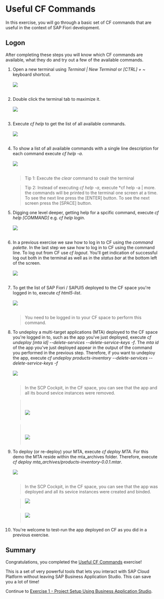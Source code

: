 # Useful CF Commands

In this exercise, you will go through a basic set of CF commands that are useful in the context of SAP Fiori development.

## Logon

After completing these steps you will know which CF commands are available, what they do and try out a few of the available commands.

1. Open a new terminal using *Terminal | New Terminal* or *[CTRL] + ~* keyboard shortcut.
<br><br>![](images\2020-10_BAS_Terminal_Open_.jpg)<br><br>

2. Double click the terminal tab to maximize it.
<br><br>![](images\2020-10_BAS_Terminal_Maximize_.jpg)<br><br>

3. Execute *cf help* to get the list of all available commands.
<br><br>![](images\2020-10_BAS_CF_Help_.jpg)<br><br>

4. To show a list of all available commands with a single line description for each command execute *cf help -a*.
<br><br>![](images\2020-10_BAS_CF_Help_-a_.jpg)<br><br>

    >Tip 1: Execute the *clear* command to cealr the terminal

    >Tip 2: Instead of executing *cf help -a*, execute *cf help -a | more. the commands will be printed to the terminal one screen at a time. To see the next line press the [ENTER] button. To see the next screen press the [SPACE] button.

5. Digging one level deeper, getting help for a spcific command, execute *cf help [COMMAND]* e.g. *cf help login*.
<br><br>![](images\2020-10_BAS_CF_Help_Login_.jpg)<br><br>

6. In a previous exercise we saw how to log in to CF using the *command palette*. In the last step we saw how to log in to CF using the command line. To log out from CF use *cf logout*. You'll get indication of successful log out both in the terminal as well as in the *status bar* at the bottom left of the screen.
<br><br>![](images\2020-10_BAS_CF_Logout_.jpg)<br><br>

7. To get the list of SAP Fiori / SAPUI5 deployed to the CF space you're logged in to, execute *cf html5-list*.
<br><br>![](images\2020-10_BAS_CF_html5-list_.jpg)<br><br>
    >You need to be logged in to your CF space to perform this command.

8. To undeploy a multi-target applications (MTA) deployed to the CF space you're logged in to, such as the app you've just deployed, execute *cf undeploy [mta id] --delete-services --delete-service-keys -f*. The *mta id* of the app you've just deployed appear in the output of the command you performed in the previous step. Therefore, if you want to undeploy the app, execute *cf undeploy products-inventory --delete-services --delete-service-keys -f*
<br><br>![](images\2020-10_BAS_CF_Undeploy_.jpg)<br><br>
    >In the SCP Cockpit, in the CF space, you can see that the app and all its bound sevice instances were removed.

    ><br><br>![](images\2020-10_SCP_CF_Space_After_Undeploy_Applications_.jpg)<br><br>

    ><br><br>![](images\2020-10_SCP_CF_Space_After_Undeploy_Service_Instances_.jpg)<br><br>

9. To deploy (or re-deploy) your MTA, execute *cf deploy MTA*. For this demo the MTA reside within the mta_archives folder. Therefore, execute *cf deploy mta_archives/products-inventory-0.0.1.mtar*.
<br><br>![](images\2020-10_BAS_CF_Deploy_.jpg)<br><br>
    >In the SCP Cockpit, in the CF space, you can see that the app was deployed and all its sevice instances were created and binded.

    >![](images\2020-10_SCP_CF_Space_After_Deploy_Applications_.jpg)<br><br>

    >![](images\2020-10_SCP_CF_Space_After_Deploy_Service_Instances_.jpg)<br><br>

10. You're welcome to test-run the app deployed on CF as you did in a previous exercise.

## Summary

Congratulations, you completed the [Useful CF Commands](#useful-cf-commands) exercise!

This is a set of very powerful tools that lets you interact with SAP Cloud Platform without leaving SAP Business Application Studio. This can save you a lot of time!

Continue to [Exercise 1 - Project Setup Using Business Application Studio](../ex1/README.md).
